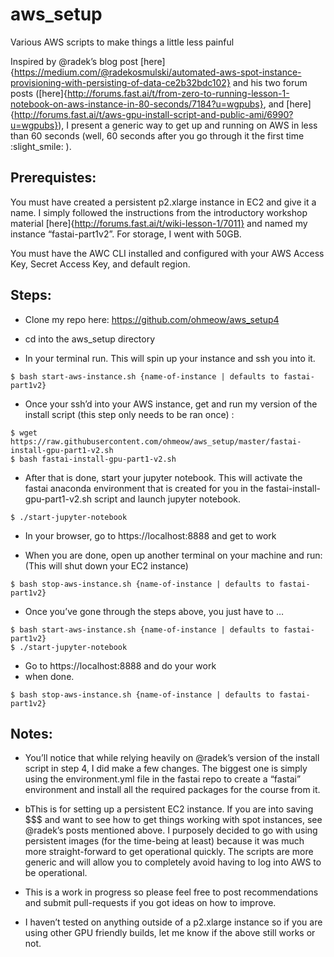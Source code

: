 # aws_setup
Various AWS scripts to make things a little less painful

Inspired by @radek’s blog post [here]{https://medium.com/@radekosmulski/automated-aws-spot-instance-provisioning-with-persisting-of-data-ce2b32bdc102} and his two forum posts ([here]{http://forums.fast.ai/t/from-zero-to-running-lesson-1-notebook-on-aws-instance-in-80-seconds/7184?u=wgpubs}, and [here]{http://forums.fast.ai/t/aws-gpu-install-script-and-public-ami/6990?u=wgpubs}), I present a generic way to get up and running on AWS in less than 60 seconds (well, 60 seconds after you go through it the first time :slight_smile: ).

## Prerequistes:

You must have created a persistent p2.xlarge instance in EC2 and give it a name. I simply followed the instructions from the introductory workshop material [here]{http://forums.fast.ai/t/wiki-lesson-1/7011} and named my instance “fastai-part1v2”. For storage, I went with 50GB.

You must have the AWC CLI installed and configured with your AWS Access Key, Secret Access Key, and default region.

## Steps:

* Clone my repo here: https://github.com/ohmeow/aws_setup4

* cd into the aws_setup directory

* In your terminal run. This will spin up your instance and ssh you into it.
```
$ bash start-aws-instance.sh {name-of-instance | defaults to fastai-part1v2}
```
* Once your ssh’d into your AWS instance, get and run my version of the install script (this step only needs to be ran once) :
```
$ wget https://raw.githubusercontent.com/ohmeow/aws_setup/master/fastai-install-gpu-part1-v2.sh
$ bash fastai-install-gpu-part1-v2.sh
```
* After that is done, start your jupyter notebook. This will activate the fastai anaconda environment that is created for you in the fastai-install-gpu-part1-v2.sh script and launch jupyter notebook.
```
$ ./start-jupyter-notebook
```
* In your browser, go to https://localhost:8888 and get to work

* When you are done, open up another terminal on your machine and run:  (This will shut down your EC2 instance)
```
$ bash stop-aws-instance.sh {name-of-instance | defaults to fastai-part1v2}
```
* Once you’ve gone through the steps above, you just have to …
```
$ bash start-aws-instance.sh {name-of-instance | defaults to fastai-part1v2}
$ ./start-jupyter-notebook
```
* Go to https://localhost:8888 and do your work
* when done.
```
$ bash stop-aws-instance.sh {name-of-instance | defaults to fastai-part1v2} 
```
## Notes:

* You’ll notice that while relying heavily on @radek’s version of the install script in step 4, I did make a few changes. The biggest one is simply using the environment.yml file in the fastai repo to create a “fastai” environment and install all the required packages for the course from it.

* bThis is for setting up a persistent EC2 instance. If you are into saving $$$ and want to see how to get things working with spot instances, see @radek’s posts mentioned above. I purposely decided to go with using persistent images (for the time-being at least) because it was much more straight-forward to get operational quickly. The scripts are more generic and will allow you to completely avoid having to log into AWS to be operational.

* This is a work in progress so please feel free to post recommendations and submit pull-requests if you got ideas on how to improve.

* I haven’t tested on anything outside of a p2.xlarge instance so if you are using other GPU friendly builds, let me know if the above still works or not.
